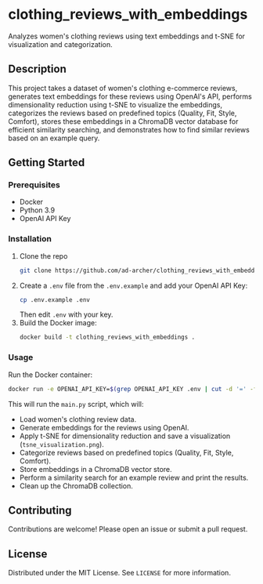 # clothing_reviews_with_embeddings

Analyzes women's clothing reviews using text embeddings and t-SNE for visualization and categorization.

## Description

This project takes a dataset of women's clothing e-commerce reviews, generates text embeddings for these reviews using OpenAI's API, performs dimensionality reduction using t-SNE to visualize the embeddings, categorizes the reviews based on predefined topics (Quality, Fit, Style, Comfort), stores these embeddings in a ChromaDB vector database for efficient similarity searching, and demonstrates how to find similar reviews based on an example query.

## Getting Started

### Prerequisites

- Docker
- Python 3.9
- OpenAI API Key

### Installation

1. Clone the repo
   ```sh
   git clone https://github.com/ad-archer/clothing_reviews_with_embeddings.git
   ```
2. Create a `.env` file from the `.env.example` and add your OpenAI API Key:
   ```sh
   cp .env.example .env
   ```
   Then edit `.env` with your key.
3. Build the Docker image:
   ```sh
   docker build -t clothing_reviews_with_embeddings .
   ```

### Usage

Run the Docker container:
```sh
docker run -e OPENAI_API_KEY=$(grep OPENAI_API_KEY .env | cut -d '=' -f2) clothing_reviews_with_embeddings
```

This will run the `main.py` script, which will:
- Load women's clothing review data.
- Generate embeddings for the reviews using OpenAI.
- Apply t-SNE for dimensionality reduction and save a visualization (`tsne_visualization.png`).
- Categorize reviews based on predefined topics (Quality, Fit, Style, Comfort).
- Store embeddings in a ChromaDB vector store.
- Perform a similarity search for an example review and print the results.
- Clean up the ChromaDB collection.

## Contributing

Contributions are welcome! Please open an issue or submit a pull request.

## License

Distributed under the MIT License. See `LICENSE` for more information.
